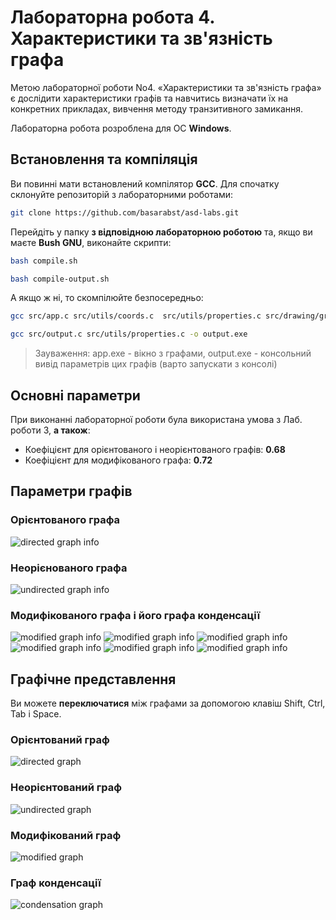 # Лабораторна робота 4. Характеристики та зв'язність графа

Метою лабораторної роботи No4. «Характеристики та зв'язність графа» є
дослідити характеристики графів та навчитись визначати їх на конкретних
прикладах, вивчення методу транзитивного замикання.

Лабораторна робота розроблена для ОС **Windows**.

## Встановлення та компіляція
Ви повинні мати встановлений компілятор **GCC**. Для спочатку склонуйте репозиторій з лабораторними роботами:

```bash
git clone https://github.com/basarabst/asd-labs.git
```

Перейдіть у папку **з відповідною лабораторною роботою** та, якщо ви маєте **Bush GNU**, виконайте скрипти:

```bash
bash compile.sh
```

```bash
bash compile-output.sh
```

А якщо ж ні, то скомпілюйте безпосередньо:

```bash
gcc src/app.c src/utils/coords.c  src/utils/properties.c src/drawing/graphs.c src/drawing/edges.c -mwindows -o app.exe
```

```bash
gcc src/output.c src/utils/properties.c -o output.exe
```

>Зауваження: app.exe - вікно з графами, output.exe - консольний вивід параметрів цих графів (варто запускати з консолі)

## Основні параметри

При виконанні лабораторної роботи була використана умова з Лаб. роботи 3, **а також**:

- Коефіцієнт для орієнтованого і неорієнтованого графів: **0.68**
- Коефіцієнт для модифікованого графа: **0.72**

## Параметри графів

### Орієнтованого графа
![directed graph info](https://i.imgur.com/hn1Nq2h.png)

### Неорієнованого графа
![undirected graph info](https://i.imgur.com/QO3voem.png)

### Модифікованого графа і його графа конденсації
![modified graph info](https://i.imgur.com/wVxHbBG.png)
![modified graph info](https://i.imgur.com/hsK4MHo.png)
![modified graph info](https://i.imgur.com/ts7aq7m.png)
![modified graph info](https://i.imgur.com/DUlqqzN.png)
![modified graph info](https://i.imgur.com/vaaOqmS.png)
![modified graph info](https://i.imgur.com/X5pMpu4.png)

## Графічне представлення
Ви можете **переключатися** між графами за допомогою клавіш Shift, Ctrl, Tab і Space.

### Орієнтований граф
![directed graph](https://i.imgur.com/7ISgxAh.png)

### Неорієнтований граф
![undirected graph](https://i.imgur.com/63Kmipd.png)

### Модифікований граф
![modified graph](https://i.imgur.com/IqE2EtX.png)

### Граф конденсації
![сondensation graph](https://i.imgur.com/eLiykcn.png)
